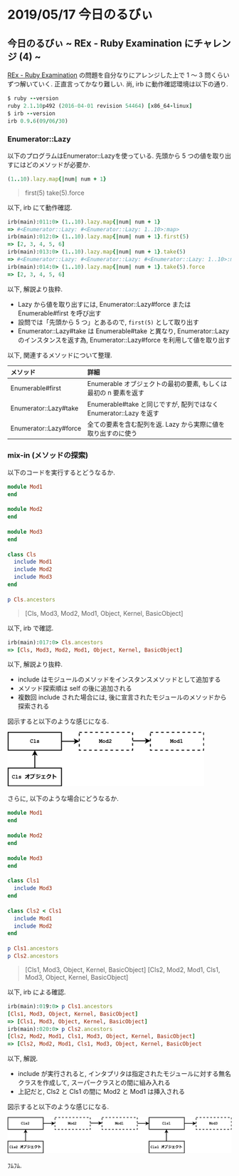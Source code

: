 # 2019/05/17 今日のるびぃ

## 今日のるびぃ ~ REx - Ruby Examination にチャレンジ (4) ~

[REx - Ruby Examination](https://rex.libertyfish.co.jp/) の問題を自分なりにアレンジした上で 1 〜 3 問くらいずつ解いていく. 正直言ってかなり難しい. 尚, irb に動作確認環境は以下の通り.

```ruby
$ ruby --version
ruby 2.1.10p492 (2016-04-01 revision 54464) [x86_64-linux]
$ irb --version
irb 0.9.6(09/06/30)
```

### Enumerator::Lazy

以下のプログラムはEnumerator::Lazyを使っている. 先頭から 5 つの値を取り出すにはどのメソッドが必要か.

```ruby
(1..10).lazy.map{|num| num + 1}
```

> first(5)
> take(5).force

以下, irb にて動作確認.

```ruby
irb(main):011:0> (1..10).lazy.map{|num| num + 1}
=> #<Enumerator::Lazy: #<Enumerator::Lazy: 1..10>:map>
irb(main):012:0> (1..10).lazy.map{|num| num + 1}.first(5)
=> [2, 3, 4, 5, 6]
irb(main):013:0> (1..10).lazy.map{|num| num + 1}.take(5)
=> #<Enumerator::Lazy: #<Enumerator::Lazy: #<Enumerator::Lazy: 1..10>:map>:take(5)>
irb(main):014:0> (1..10).lazy.map{|num| num + 1}.take(5).force
=> [2, 3, 4, 5, 6]
```

以下, 解説より抜粋.

* Lazy から値を取り出すには, Enumerator::Lazy#force または Enumerable#first を呼び出す
* 設問では「先頭から 5 つ」とあるので, `first(5)` として取り出す
* Enumerator::Lazy#take は Enumerable#take と異なり, Enumerator::Lazyのインスタンスを返す為, Enumerator::Lazy#force を利用して値を取り出す

以下, 関連するメソッドについて整理.

| メソッド | 詳細 |
|:---|:---|
| Enumerable#first | Enumerable オブジェクトの最初の要素, もしくは最初の n 要素を返す |
| Enumerator::Lazy#take | Enumerable#take と同じですが, 配列ではなく Enumerator::Lazy を返す |
| Enumerator::Lazy#force | 全ての要素を含む配列を返. Lazy から実際に値を取り出すのに使う |

### mix-in (メソッドの探索)

以下のコードを実行するとどうなるか.

```ruby
module Mod1
end

module Mod2
end

module Mod3
end

class Cls
  include Mod1
  include Mod2
  include Mod3
end

p Cls.ancestors
```

> [Cls, Mod3, Mod2, Mod1, Object, Kernel, BasicObject]

以下, irb で確認.

```ruby
irb(main):017:0> Cls.ancestors
=> [Cls, Mod3, Mod2, Mod1, Object, Kernel, BasicObject]
```

以下, 解説より抜粋.

* include はモジュールのメソッドをインスタンスメソッドとして追加する
* メソッド探索順は self の後に追加される
* 複数回 include された場合には, 後に宣言されたモジュールのメソッドから探索される

図示すると以下のような感じになる.

![](./images/2018051501.png)

さらに, 以下のような場合にどうなるか.

```ruby
module Mod1
end

module Mod2
end

module Mod3
end

class Cls1
  include Mod3
end

class Cls2 < Cls1
  include Mod1
  include Mod2
end

p Cls1.ancestors
p Cls2.ancestors
```

> [Cls1, Mod3, Object, Kernel, BasicObject]
> [Cls2, Mod2, Mod1, Cls1, Mod3, Object, Kernel, BasicObject]

以下, irb による確認.

```ruby
irb(main):019:0> p Cls1.ancestors
[Cls1, Mod3, Object, Kernel, BasicObject]
=> [Cls1, Mod3, Object, Kernel, BasicObject]
irb(main):020:0> p Cls2.ancestors
[Cls2, Mod2, Mod1, Cls1, Mod3, Object, Kernel, BasicObject]
=> [Cls2, Mod2, Mod1, Cls1, Mod3, Object, Kernel, BasicObject
```

以下, 解説.

* include が実行されると, インタプリタは指定されたモジュールに対する無名クラスを作成して, スーパークラスとの間に組み入れる
* 上記だと, Cls2 と Cls1 の間に Mod2 と Mod1 は挿入される

図示すると以下のような感じになる.

![](./images/2018051502.png)

ﾌﾑﾌﾑ.
